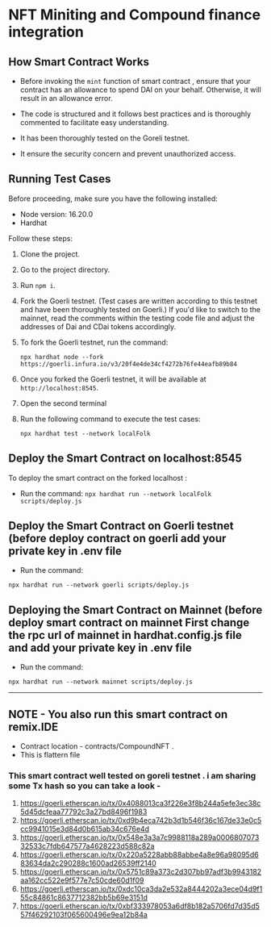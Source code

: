 # NFT Miniting and Compound finance integration

## How Smart Contract Works

* Before invoking the `mint` function of smart contract , ensure that your contract has an allowance to spend DAI on your behalf. Otherwise, it will result in an allowance error.

* The code is structured and it follows best practices and is thoroughly commented to facilitate easy understanding.
* It has been thoroughly tested on the Goreli testnet.
* It ensure the security concern and prevent unauthorized access.
  
## Running Test Cases

Before proceeding, make sure you have the following installed:

- Node version: 16.20.0
- Hardhat

Follow these steps:

1. Clone the project.
2. Go to the project directory.
3. Run `npm i`.
4. Fork the Goerli testnet. (Test cases are written according to this testnet and have been thoroughly tested on Goerli.) If you'd like to switch to the mainnet, read the comments within the testing code file and adjust the addresses of Dai and CDai tokens accordingly.
5. To fork the Goerli testnet, run the command:

    ``` npx hardhat node --fork https://goerli.infura.io/v3/20f4e4de34cf4272b76fe44eafb89b84 ```

6. Once you forked the Goerli testnet, it will be available at `http://localhost:8545`.
7. Open the second terminal 
8. Run the following command to execute the test cases:

    ``` npx hardhat test --network localFolk ```

## Deploy the Smart Contract on localhost:8545

To deploy the smart contract on the forked localhost :

* Run the command:
    ``` npx hardhat run --network localFolk scripts/deploy.js ```

## Deploy the Smart Contract on Goerli testnet (before deploy contract on goerli add your private key in .env file

* Run the command:

``` npx hardhat run --network goerli scripts/deploy.js ```

## Deploying the Smart Contract on Mainnet (before deploy smart contract on mainnet First change the rpc url of mainnet in hardhat.config.js file and add your private key in .env file

* Run the command:

``` npx hardhat run --network mainnet scripts/deploy.js ```

---

## NOTE - You also run this smart contract on remix.IDE  

* Contract location - contracts/CompoundNFT .
* This is flattern file

### This smart contract well tested on goreli testnet . i am sharing some Tx hash so you can take a look - 

1. https://goerli.etherscan.io/tx/0x4088013ca3f226e3f8b244a5efe3ec38c5d45dcfeaa77792c3a27bd8496f1983
2. https://goerli.etherscan.io/tx/0xd9b4eca742b3d1b546f36c167de33e0c5cc9941015e3d84d0b615ab34c676e4d
3. https://goerli.etherscan.io/tx/0x548e3a3a7c9988118a289a000680707332533c7fdb647577a4628223d588c82a
4. https://goerli.etherscan.io/tx/0x220a5228abb88abbe4a8e96a98095d683634da2c290288c1600ad26539ff2140
5. https://goerli.etherscan.io/tx/0x5751c89a373c2d307bb97adf3b9943182aa162cc522e9f577e7c50cde60d1f09
6. https://goerli.etherscan.io/tx/0xdc10ca3da2e532a8444202a3ece04d9f155c84861c8637712382bb5b69e3151d
7. https://goerli.etherscan.io/tx/0xbf333978053a6df8b182a5706fd7d35d557f46292103f065600496e9ea12b84a
